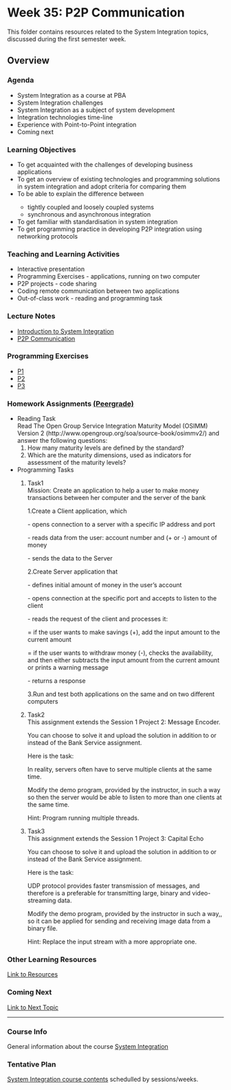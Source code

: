 # Week 35: P2P Communication
This folder contains resources related to the System Integration topics, discussed during the first semester week.	
<h2>Overview</h2>
<h3>Agenda</h3>
<ul>
	<li>System Integration as a course at PBA</li>
	<li>System Integration challenges</li>
	<li>System Integration as a subject of system development</li>
	<li>Integration technologies time-line</li>
	<li>Experience with Point-to-Point integration</li>
	<li>Coming next</li>
</ul>	

<h3>Learning Objectives</h3>
<ul>
	<li>To get acquainted with the challenges of developing business applications</li>
	<li>To get an overview of existing technologies and programming solutions in system integration and adopt criteria for comparing them</li>
	<li>To be able to explain the difference between</li>
	<ul>
		<li>tightly coupled and loosely coupled systems</li>
		<li>synchronous and asynchronous integration</li>
	</ul>
	<li>To get familiar with standardisation in system integration</li>
	<li>To get programming practice in developing P2P integration using networking protocols</li>
 </ul>
  
<h3>Teaching and Learning Activities</h3>
<ul>
	<li>Interactive presentation</li>
	<li>Programming Exercises - applications, running on two computer</li>
	<li>P2P projects - code sharing</li>
	<li>Coding remote communication between two applications</li>
	<li>Out-of-class work - reading and programming task </li>
</ul>

<h3>Lecture Notes</h3>
<ul>
  	<li><a href="https://datsoftlyngby.github.io/soft2019fall-si/Sessions/Week35/Lecture%20Notes/Session1Intro.pdf">Introduction to System Integration</a></li> 
	<li><a href="https://datsoftlyngby.github.io/soft2019fall-si/Sessions/Week35/Lecture%20Notes/Session1P2P.pdf">P2P Communication</a></li> 
</ul>
  
<h3>Programming Exercises</h3>
<ul>
	<li><a href="https://datsoftlyngby.github.io/soft2019fall-si/Sessions/Week35/Class%20Exercises/P1-WhoisClient"> P1</a> </li>
	<li><a href="https://datsoftlyngby.github.io/soft2019fall-si/Sessions/Week35/Class%20Exercises/P2-TCP">P2</a></li> 
	<li><a href="https://datsoftlyngby.github.io/soft2019fall-si/Sessions/Week35/Class%20Exercises/P3-UDP">P3</a></li> 
</ul>
      
<h3>Homework Assignments <a href="https://app.peergrade.io/teacher/courses/cad8c537-e32d-4552-b083-27aa02dfe9e6/assignments"> (Peergrade) </a> </h3>
<ul>
	<li>Reading Task<br>
		Read The Open Group Service Integration Maturity Model (OSIMM) Version 2 (http://www.opengroup.org/soa/source-book/osimmv2/) and answer the following questions:
		<ol>
			<li>How many maturity levels are defined by the standard?</li>
			<li>Which are the maturity dimensions, used as indicators for assessment of the maturity levels?</li>
		</ol>
	</li>
	<li>Programming Tasks</li>
	<ol>
	<li>Task1 <br>
	Mission: Create an application to help a user to make money transactions between her computer and the server of the bank<p>
		1.Create a Client application, which <p>
		- opens connection to a server with a specific IP address and port<p>
		- reads data from the user: account number and (+ or -) amount of money<p>
		- sends the data to the Server<p>
		2.Create Server application that<p>
		- defines initial amount of money in the user’s account<p>
		- opens connection at the specific port and accepts to listen to the client<p>
		- reads the request of the client and processes it:<p>
		= if the user wants to make savings (+), add the input amount to the current amount<p>
		= if the user wants to withdraw money (-), checks the availability, and then either subtracts the input amount from the current amount or prints a warning message<p>
		- returns a response<p>
		3.Run and test both applications on the same and on two different computers
	<li>Task2 <br>
		This assignment extends the Session 1 Project 2: Message Encoder.<p>
		You can choose to solve it and upload the solution in addition to or instead of the Bank Service assignment.<p>
		Here is the task:<p>
		In reality, servers often have to serve multiple clients at the same time.<p>
		Modify the demo program, provided by the instructor, in such a way so then the server would be able to listen to more than one clients at the same time.<p>
		Hint: Program running multiple threads.			
	<li>Task3 <br>
		This assignment extends the Session 1 Project 3: Capital Echo<p>
		You can choose to solve it and upload the solution in addition to or instead of the Bank Service assignment.<p>
		Here is the task:<p>
		UDP protocol provides faster transmission of messages, and therefore is a preferable for transmitting large, binary and video-streaming data.<p>
		Modify the demo program, provided by the instructor in such a way,, so it can be applied for sending and receiving image data from a binary file.<p>
		Hint: Replace the input stream with a more appropriate one.			
	</ol>	
</ul>	
	
<h3>Other Learning Resources</h3>
<a href="https://datsoftlyngby.github.io/soft2019fall-si/Sessions/Week35/Resources/">Link to Resources</a>

<h3>Coming Next</h3>
<a href="https://datsoftlyngby.github.io/soft2019fall-si/Sessions/Week36/">Link to Next Topic</a>
<hr>
<h3>Course Info</h3>
General information about the course <a href="https://datsoftlyngby.github.io/soft2019fall/SI/course-info.html"> System Integration</a>
<h3>Tentative Plan</h3>
<a href="https://datsoftlyngby.github.io/soft2019fall-si/Info/tentative-plan.md">System Integration course contents</a> schedulled by sessions/weeks.
